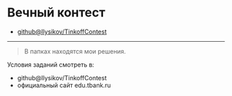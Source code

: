 
# Вечный контест

+ [github@Ilysikov/TinkoffContest](https://github.com/Ilysikov/TinkoffContest)

---

> В папках находятся мои решения.

Условия заданий смотреть в:

+ github@Ilysikov/TinkoffContest
+ официальный сайт edu.tbank.ru
